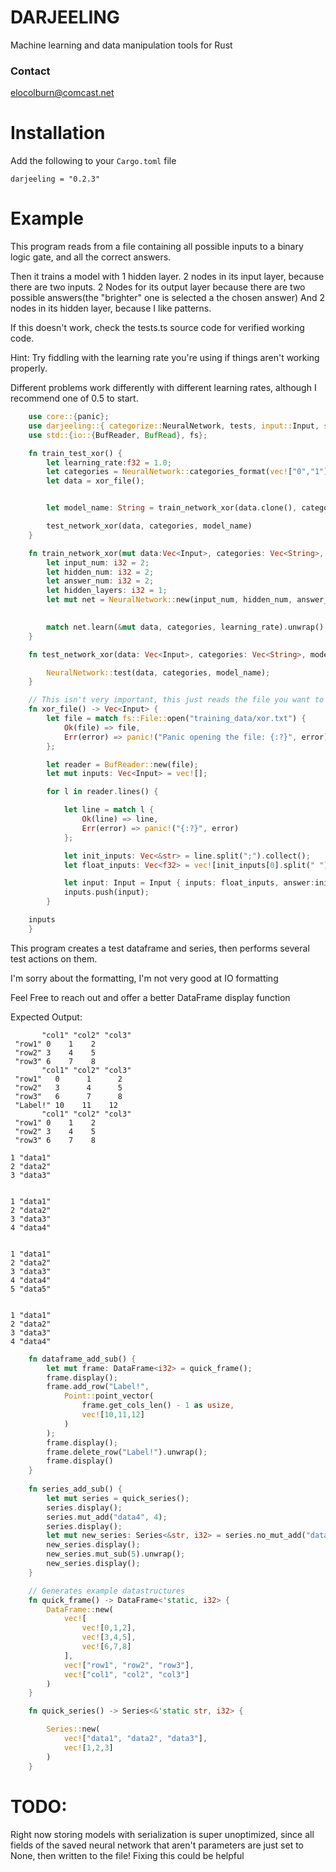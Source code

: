 # DARJEELING
Machine learning and data manipulation tools for Rust

### Contact
elocolburn@comcast.net

# Installation
Add the following to your `Cargo.toml` file
```
darjeeling = "0.2.3"
```

# Example
This program reads from a file containing all possible 
inputs to a binary logic gate, and all the correct answers.

Then it trains a model with 1 hidden layer. 
2 nodes in its input layer, because there are two inputs.
2 Nodes for its output layer because there are two possible answers(the "brighter" one is selected a the chosen answer)
And 2 nodes in its hidden layer, because I like patterns.

If this doesn't work, check the tests.ts source code for verified working code.

Hint: Try fiddling with the learning rate you're using if things aren't working properly.

Different problems work differently with different learning rates, although I recommend one of 0.5 to start.
```rust
    use core::{panic};
    use darjeeling::{ categorize::NeuralNetwork, tests, input::Input, series::Series, dataframe::{DataFrame, Point}};
    use std::{io::{BufReader, BufRead}, fs};

    fn train_test_xor() {
        let learning_rate:f32 = 1.0;
        let categories = NeuralNetwork::categories_format(vec!["0","1"]);
        let data = xor_file();


        let model_name: String = train_network_xor(data.clone(), categories.clone(), learning_rate).unwrap();

        test_network_xor(data, categories, model_name)
    }

    fn train_network_xor(mut data:Vec<Input>, categories: Vec<String>, learning_rate: f32) -> Option<String> {
        let input_num: i32 = 2;
        let hidden_num: i32 = 2;
        let answer_num: i32 = 2;
        let hidden_layers: i32 = 1;
        let mut net = NeuralNetwork::new(input_num, hidden_num, answer_num, hidden_layers);

        
        match net.learn(&mut data, categories, learning_rate).unwrap()
    }

    fn test_network_xor(data: Vec<Input>, categories: Vec<String>, model_name: String) {

        NeuralNetwork::test(data, categories, model_name);
    }

    // This isn't very important, this just reads the file you want to and format it as Inputs
    fn xor_file() -> Vec<Input> {
        let file = match fs::File::open("training_data/xor.txt") {
            Ok(file) => file,
            Err(error) => panic!("Panic opening the file: {:?}", error)
        };

        let reader = BufReader::new(file);
        let mut inputs: Vec<Input> = vec![];

        for l in reader.lines() {

            let line = match l {
                Ok(line) => line,
                Err(error) => panic!("{:?}", error)
            };

            let init_inputs: Vec<&str> = line.split(";").collect();
            let float_inputs: Vec<f32> = vec![init_inputs[0].split(" ").collect::<Vec<&str>>()[0].parse().unwrap(), init_inputs[0].split(" ").collect::<Vec<&str>>()[1].parse().unwrap()];

            let input: Input = Input { inputs: float_inputs, answer:init_inputs.get(init_inputs.len()-1).as_ref().unwrap().to_owned().to_string() };
            inputs.push(input);
        }

    inputs  
    }
```
This program creates a test dataframe and series, then performs several test actions on them.

I'm sorry about the formatting, I'm not very good at IO formatting

Feel Free to reach out and offer a better DataFrame display function

Expected Output:
```
       "col1" "col2" "col3" 
 "row1" 0    1    2    
 "row2" 3    4    5    
 "row3" 6    7    8    
       "col1" "col2" "col3" 
 "row1"   0      1      2      
 "row2"   3      4      5      
 "row3"   6      7      8      
 "Label!" 10    11    12    
       "col1" "col2" "col3" 
 "row1" 0    1    2    
 "row2" 3    4    5    
 "row3" 6    7    8

1 "data1"
2 "data2"
3 "data3"


1 "data1"
2 "data2"
3 "data3"
4 "data4"


1 "data1"
2 "data2"
3 "data3"
4 "data4"
5 "data5"


1 "data1"
2 "data2"
3 "data3"
4 "data4"
```
```rust
    fn dataframe_add_sub() {
        let mut frame: DataFrame<i32> = quick_frame();
        frame.display();
        frame.add_row("Label!", 
            Point::point_vector(
                frame.get_cols_len() - 1 as usize, 
                vec![10,11,12]
            )
        );
        frame.display();
        frame.delete_row("Label!").unwrap();
        frame.display()
    }
  
    fn series_add_sub() {
        let mut series = quick_series();
        series.display();
        series.mut_add("data4", 4);
        series.display();
        let mut new_series: Series<&str, i32> = series.no_mut_add("data5", 5);
        new_series.display();
        new_series.mut_sub(5).unwrap();
        new_series.display();
    }

    // Generates example datastructures
    fn quick_frame() -> DataFrame<'static, i32> {
        DataFrame::new(
            vec![
                vec![0,1,2],
                vec![3,4,5],
                vec![6,7,8]
            ],
            vec!["row1", "row2", "row3"],
            vec!["col1", "col2", "col3"]
        )
    }

    fn quick_series() -> Series<&'static str, i32> {

        Series::new(
            vec!["data1", "data2", "data3"],
            vec![1,2,3]
        )
    }
```

# TODO:
Right now storing models with serialization is super unoptimized, since all fields of the saved neural network that aren't parameters are just set to None, then written to the file! Fixing this could be helpful